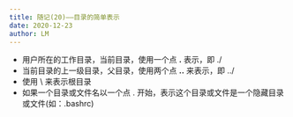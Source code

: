 ```yaml
---
title: 随记(20)——目录的简单表示
date: 2020-12-23
author: LM
---
```


- 用户所在的工作目录，当前目录，使用一个点 **.** 表示，即 ./
- 当前目录的上一级目录，父目录，使用两个点 **..** 来表示，即 ../
- 使用 \ 来表示根目录
- 如果一个目录或文件名以一个点 . 开始，表示这个目录或文件是一个隐藏目录或文件(如：.bashrc)